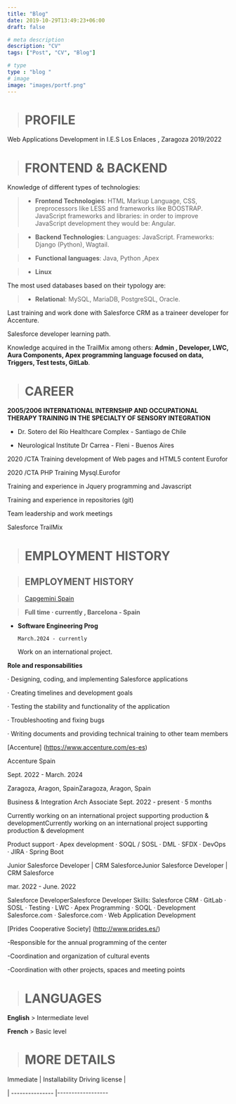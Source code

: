 ```yaml
---
title: "Blog"
date: 2019-10-29T13:49:23+06:00
draft: false

# meta description
description: "CV"
tags: ["Post", "CV", "Blog"]

# type
type : "blog "
# image
image: "images/portf.png"
---
```


 ># PROFILE                                  

Web Applications Development in  I.E.S  Los Enlaces , Zaragoza                      2019/2022 
                                                                      
 ># FRONTEND & BACKEND                                   

Knowledge of different types of technologies:

> - **Frontend Technologies**: HTML Markup Language, CSS, preprocessors like LESS and frameworks like BOOSTRAP. JavaScript frameworks and libraries: in order to improve JavaScript development they would be: Angular.

> - **Backend Technologies**: Languages: JavaScript. Frameworks: Django (Python), Wagtail.

> - **Functional languages**: Java, Python ,Apex

> - **Linux**

The most used databases based on their typology are:

> - **Relational**: MySQL, MariaDB, PostgreSQL, Oracle.

Last training and work done with Salesforce CRM as a traineer developer for Accenture.

Salesforce developer learning path.

Knowledge acquired in the TrailMix among others: **Admin , Developer, LWC, Aura Components, Apex programming language focused on data, Triggers, Test tests, GitLab**.


 ># CAREER

**2005/2006 INTERNATIONAL INTERNSHIP AND OCCUPATIONAL THERAPY TRAINING IN THE SPECIALTY OF SENSORY INTEGRATION** 

- Dr. Sotero del Río Healthcare Complex - Santiago de Chile

- Neurological Institute Dr Carrea - Fleni - Buenos Aires


2020 /CTA Training development of Web pages and HTML5 content Eurofor                                                

2020 /CTA PHP Training Mysql.Eurofor                       

Training and experience in Jquery programming and 
Javascript

Training and experience in repositories (git)

Team leadership and work meetings

Salesforce TrailMix

 ># EMPLOYMENT HISTORY

> ##  EMPLOYMENT HISTORY

>[Capgemini Spain](https://www.capgemini.com/es-es/)

>   **Full time · currently , Barcelona - Spain**
 
- **Software Engineering Prog**
  
      March.2024 - currently 

  Work on an international project.
  
**Role and responsabilities**

  · Designing, coding, and implementing Salesforce applications 

  · Creating timelines and development goals

  · Testing the stability and functionality of the application

  · Troubleshooting and fixing bugs

  · Writing documents and providing technical training to other team members

[Accenture] (https://www.accenture.com/es-es)

Accenture Spain

 Sept. 2022 - March. 2024

Zaragoza, Aragon, SpainZaragoza, Aragon, Spain

Business & Integration Arch Associate
Sept. 2022 - present · 5 months

Currently working on an international project supporting production & developmentCurrently working on an international project supporting production & development

Product support · Apex development · SOQL / SOSL · DML · SFDX · DevOps · JIRA · Spring Boot


Junior Salesforce Developer | CRM SalesforceJunior Salesforce Developer | CRM Salesforce

 mar. 2022 - June. 2022

Salesforce DeveloperSalesforce Developer
Skills: Salesforce CRM · GitLab · SOSL · Testing · LWC · Apex Programming · SOQL · Development Salesforce.com · Salesforce.com · Web Application Development

[Prides Cooperative Society] (http://www.prides.es/)

-Responsible for the annual programming of the center

-Coordination and organization of cultural events

-Coordination with other projects, spaces and meeting points

 ># LANGUAGES

**English**  > Intermediate level 

**French** > Basic level


 ># MORE DETAILS

Immediate | Installability Driving license |

| --------------- |------------------




